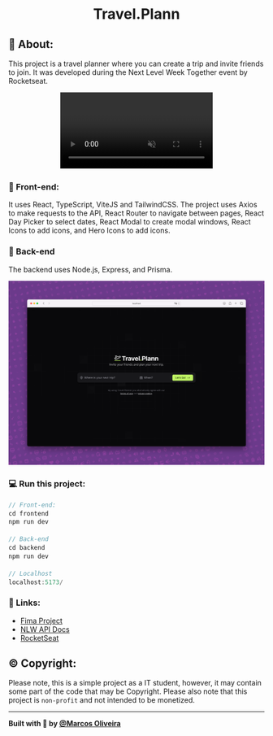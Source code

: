 <p>
  <h1 align="center">Travel.Plann</h1>
</p>

## 📝 About:
This project is a travel planner where you can create a trip and invite friends to join. It was developed during the Next Level Week Together event by Rocketseat.

<p align="center">
  <video alt="Travel Planner Video" src="./preview/travel_plann_preview.mp4" autoplay loop muted playsinline>
    Your browser does not support the video tag.
  </video>
</p>

### 🚀 Front-end:
It uses React, TypeScript, ViteJS and TailwindCSS. The project uses Axios to make requests to the API, React Router to navigate between pages, React Day Picker to select dates, React Modal to create modal windows, React Icons to add icons, and Hero Icons to add icons.

### 🚀 Back-end
The backend uses Node.js, Express, and Prisma.

<p align="center">
  <img alt="BetterDay" src="./preview/frontend_preview.png" >
</p>

### 💻 Run this project:
```js
// Front-end:
cd frontend
npm run dev

// Back-end
cd backend
npm run dev

// Localhost
localhost:5173/
```

### 🤝 Links:
- [Fima Project](https://www.figma.com/design/GlQVSoeZBaMjxDDtLPdaCg/NLW-Journey-%E2%80%A2-Planejador-de-viagem-(Community)?node-id=3-376&t=D0tgWQZrKw10fyLw-1)
- [NLW API Docs](https://nlw-journey.apidocumentation.com/reference)
- [RocketSeat](https://www.rocketseat.com.br/assinatura)

## © Copyright:
Please note, this is a simple project as a IT student, however, it may contain some part of the code that may be Copyright. Please also note that this project is `non-profit` and not intended to be monetized.

---

<strong>Built with 💙 by [@Marcos Oliveira](https://www.linkedin.com/in/pgmarcosoliveira/)</strong>
